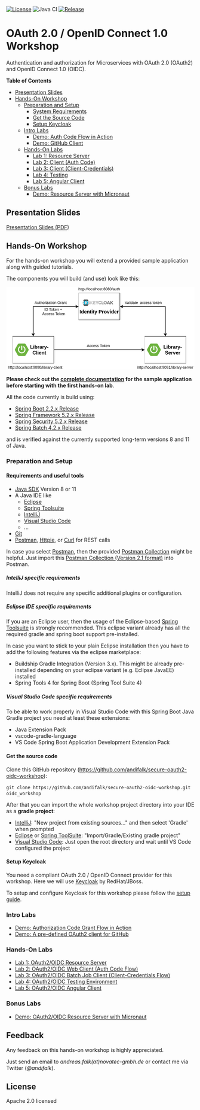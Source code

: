[![License](https://img.shields.io/badge/License-Apache%20License%202.0-brightgreen.svg)][1]
![Java CI](https://github.com/andifalk/secure-oauth2-oidc-workshop/workflows/Java%20CI/badge.svg)
[![Release](https://img.shields.io/github/release/andifalk/secure-oauth2-oidc-workshop.svg?style=flat)](https://github.com/andifalk/secure-oauth2-oidc-workshop/releases)

# OAuth 2.0 / OpenID Connect 1.0 Workshop

Authentication and authorization for Microservices with OAuth 2.0 (OAuth2) and OpenID Connect 1.0 (OIDC).

__Table of Contents__

* [Presentation Slides](#presentation-slides)
* [Hands-On Workshop](#hands-on-workshop)
  * [Preparation and Setup](#preparation-and-setup)
    * [System Requirements](#requirements-and-useful-tools)
    * [Get the Source Code](#get-the-source-code)
    * [Setup Keycloak](#setup-keycloak)
  * [Intro Labs](#intro-labs)
    * [Demo: Auth Code Flow in Action](intro-labs/auth-code-demo)
    * [Demo: GitHub Client](intro-labs/github-client)
  * [Hands-On Labs](#hands-on-labs)
    * [Lab 1: Resource Server](lab1)
    * [Lab 2: Client (Auth Code)](lab2)
    * [Lab 3: Client (Client-Credentials)](lab3)
    * [Lab 4: Testing](lab4)
    * [Lab 5: Angular Client](lab5)
  * [Bonus Labs](#bonus-labs)  
    * [Demo: Resource Server with Micronaut](bonus-labs/micronaut-server-app)

## Presentation Slides 

[Presentation Slides (PDF)](https://github.com/andifalk/secure-oauth2-oidc-workshop/raw/master/OAuth2_OpenIDConnect_Workshop_2019.pdf)

## Hands-On Workshop

For the hands-on workshop you will extend a provided sample application along with guided tutorials.

The components you will build (and use) look like this:

![Architecture](docs/images/demo-architecture.png)


__Please check out the [complete documentation](application-architecture) for the sample application before 
starting with the first hands-on lab__. 

All the code currently is build using:
* [Spring Boot 2.2.x Release](https://spring.io/blog/2019/10/16/spring-boot-2-2-0) 
* [Spring Framework 5.2.x Release](https://spring.io/blog/2019/09/30/spring-framework-5-2-goes-ga)
* [Spring Security 5.2.x Release](https://spring.io/blog/2019/10/01/spring-security-5-2-goes-ga)
* [Spring Batch 4.2.x Release](https://spring.io/blog/2019/10/02/spring-batch-4-2-in-now-ga)

and is verified against the currently supported long-term versions 8 and 11 of Java.

### Preparation and Setup

#### Requirements and useful tools

* [Java SDK](https://openjdk.java.net/install) Version 8 or 11
* A Java IDE like
  * [Eclipse](https://www.eclipse.org/downloads)
  * [Spring Toolsuite](https://spring.io/tools)
  * [IntelliJ](https://www.jetbrains.com/idea/download)
  * [Visual Studio Code](https://code.visualstudio.com)
  * ...
* [Git](https://git-scm.com)
* [Postman](https://www.getpostman.com/downloads), [Httpie](https://httpie.org/#installation), or [Curl](https://curl.haxx.se/download.html) for REST calls

In case you select [Postman](https://www.getpostman.com/downloads), then the provided [Postman Collection](oidc_workshop.postman_collection.json) might be helpful.
Just import this [Postman Collection (Version 2.1 format)](oidc_workshop.postman_collection.json) into Postman.

##### IntelliJ specific requirements

IntelliJ does not require any specific additional plugins or configuration.

##### Eclipse IDE specific requirements

If you are an Eclipse user, then the usage of the Eclipse-based [Spring Toolsuite](https://spring.io/tools) is strongly recommended.
This eclipse variant already has all the required gradle and spring boot support pre-installed.

In case you want to stick to your plain Eclipse installation then you have to add the following features via the
eclipse marketplace: 

* Buildship Gradle Integration (Version 3.x). This might be already pre-installed depending 
on your eclipse variant (e.g. Eclipse JavaEE) installed
* Spring Tools 4 for Spring Boot (Spring Tool Suite 4)

##### Visual Studio Code specific requirements

To be able to work properly in Visual Studio Code with this Spring Boot Java Gradle project you need at least these extensions:

* Java Extension Pack
* vscode-gradle-language
* VS Code Spring Boot Application Development Extension Pack

#### Get the source code
                       
Clone this GitHub repository (https://github.com/andifalk/secure-oauth2-oidc-workshop):

```
git clone https://github.com/andifalk/secure-oauth2-oidc-workshop.git oidc_workshop
```

After that you can import the whole workshop project directory into your IDE as a __gradle project__:

* [IntelliJ](https://www.jetbrains.com/idea): "New project from existing sources..." and then select 'Gradle' when prompted
* [Eclipse](https://www.eclipse.org/) or [Spring ToolSuite](https://spring.io/tools): "Import/Gradle/Existing gradle project"
* [Visual Studio Code](https://code.visualstudio.com/): Just open the root directory and wait until VS Code configured the project


#### Setup Keycloak

You need a compliant OAuth 2.0 / OpenID Connect provider for this workshop.
Here we will use [Keycloak](https://keycloak.org) by RedHat/JBoss.
                  
To setup and configure Keycloak for this workshop please follow the [setup guide](setup_keycloak).

### Intro Labs

* [Demo: Authorization Code Grant Flow in Action](intro-labs/auth-code-demo)
* [Demo: A pre-defined OAuth2 client for GitHub](intro-labs/github-client)

### Hands-On Labs

* [Lab 1: OAuth2/OIDC Resource Server](lab1)
* [Lab 2: OAuth2/OIDC Web Client (Auth Code Flow)](lab2)
* [Lab 3: OAuth2/OIDC Batch Job Client (Client-Credentials Flow)](lab3)
* [Lab 4: OAuth2/OIDC Testing Environment](lab4)
* [Lab 5: OAuth2/OIDC Angular Client](lab5)

### Bonus Labs

* [Demo: OAuth2/OIDC Resource Server with Micronaut](bonus-labs/micronaut-server-app)

## Feedback

Any feedback on this hands-on workshop is highly appreciated.

Just send an email to _andreas.falk(at)novatec-gmbh.de_ or contact me via Twitter (_@andifalk_).

## License

Apache 2.0 licensed

[1]:http://www.apache.org/licenses/LICENSE-2.0.txt
